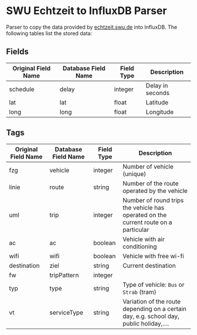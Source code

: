 # SWU Echtzeit to InfluxDB Parser

Parser to copy the data provided by [echtzeit.swu.de](https://echtzeit.swu.de/) into InfluxDB. The following tables list the stored data:

## Fields
|  Original Field Name | Database Field Name |  Field Type |  Description                                                                            |
|----------------------|---------------------|-------------|-----------------------------------------------------------------------------------------|
| schedule             | delay               | integer     | Delay in seconds                                                                        |
| lat                  | lat                 | float       | Latitude                                                                                |
| long                 | long                |  float      |  Longitude                                                                              |


## Tags
|  Original Field Name | Database Field Name |  Field Type |  Description                                                                            |
|----------------------|---------------------|-------------|-----------------------------------------------------------------------------------------|
|  fzg                 | vehicle             | integer     | Number of vehicle (unique)                                                              |
| linie                | route               | string      | Number of the route operated by the vehicle                                             |
| uml                  | trip                | integer     |  Number of round trips the vehicle has operated on the current route on a particular    |
| ac                   | ac                  | boolean     |  Vehicle with air conditioning                                                          |
| wifi                 | wifi                | boolean     | Vehicle with free wi-fi                                                                 |
| destination          | ziel                | string      | Current destination                                                                     |
| fw                   | tripPattern         | integer     |                                                                                         |
| typ                  | type                | string      | Type of vehicle: `Bus` or `Strab` (tram)                                                |
|  vt                  | serviceType         | string      | Variation of the route depending on a certain day, e.g. school day, public holiday,.... |
